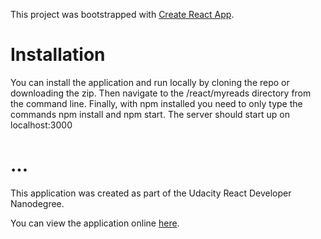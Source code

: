 This project was bootstrapped with [Create React App](https://github.com/facebookincubator/create-react-app).

# Installation
You can install the application and run locally by cloning the repo or downloading the zip. Then navigate to the /react/myreads directory from the command line. Finally, with npm installed you need to only type the commands npm install and npm start. The server should start up on localhost:3000 

# ...

This application was created as part of the Udacity React Developer Nanodegree.

You can view the application online [here](https://myreads-76b38.firebaseapp.com/). 

